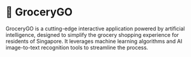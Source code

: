 # 🛒 GroceryGO 
GroceryGO is a cutting-edge interactive application powered by artificial intelligence, designed to simplify the grocery shopping experience for residents of Singapore. It leverages machine learning algorithms and AI image-to-text recognition tools to streamline the process.

